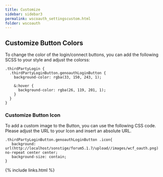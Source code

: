 ```yaml
---
title: Customize
sidebar: sidebar3
permalink: wscoauth_settingscustom.html
folder: wscoauth
---
```


## Customize Button Colors

To change the color of the login/connect buttons, you can add the following SCSS to your style and adjust the colorss:

```
.thirdPartyLogin {
  .thirdPartyLoginButton.genoauthLoginButton {
    background-color: rgba(33, 150, 243, 1);

    &:hover {
      background-color: rgba(26, 119, 201, 1);
    }
  }
}
```

### Customize Button Icon

To add a custom image to the Button, you can use the following CSS code. Please adjust the URL to your Icon and insert an absolute URL.
```
.thirdPartyLoginButton.genoauthLoginButton .icon{
   background: url(http://localhost/sonstige/forum5.1.7/upload//images/wcf_oauth.png) no-repeat center center;
   background-size: contain;
}

```

{% include links.html %}

